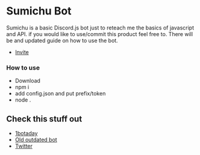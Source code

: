 # Sumichu Bot

Sumichu is a basic Discord.js bot just to reteach me the basics of javascript and API.
if you would like to use/commit this product feel free to. There will be and updated guide on how to use the bot.

- [Invite](https://discord.com/oauth2/authorize?client_id=812891031069523968&permissions=314432&scope=bot)


### How to use

- Download
- npm i
- add config.json and put prefix/token
- node .

## Check this stuff out

- [1botaday](https://github.com/ElixirDev/1botaday)
- [Old outdated bot](https://github.com/ElixirDev/AniBot)
- [Twitter](https://twitter.com/Opunte2)
